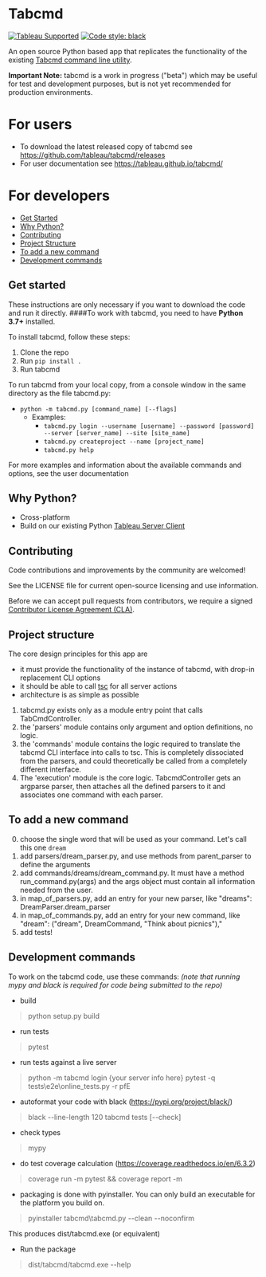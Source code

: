 # Tabcmd

[![Tableau Supported](https://img.shields.io/badge/Support%20Level-Tableau%20Supported-53bd92.svg)](https://www.tableau.com/support-levels-it-and-developer-tools)
[![Code style: black](https://img.shields.io/badge/code%20style-black-000000.svg)](https://github.com/psf/black)

An open source Python based app that replicates the functionality of the existing [Tabcmd command line utility](https://help.tableau.com/current/server/en-us/tabcmd.htm).

**Important Note:** tabcmd is a work in progress ("beta") which may be useful for test and development purposes, but is not yet recommended for production environments.

# For users
* To download the latest released copy of tabcmd see https://github.com/tableau/tabcmd/releases
* For user documentation see https://tableau.github.io/tabcmd/


# For developers
* [Get Started](#get-started)
* [Why Python\?](#why-python)
* [Contributing](#contributing)
* [Project Structure](#project-structure)
* [To add a new command](#to-add-a-new-command)
* [Development commands](#development-commands)


## Get started
These instructions are only necessary if you want to download the code and run it directly. 
####To work with tabcmd, you need to have **Python 3.7+** installed.

To install tabcmd, follow these steps:

1. Clone the repo
2. Run `pip install .`
3. Run tabcmd

To run tabcmd from your local copy, from a console window in the same directory as the file tabcmd.py:

* `python -m tabcmd.py [command_name] [--flags]`
    * Examples:
        * `tabcmd.py login --username [username] --password [password] --server [server_name] --site [site_name]`
        * `tabcmd.py createproject --name [project_name]`
        * `tabcmd.py help`
        
For more examples and information about the available commands and options, see the user documentation


## Why Python?

* Cross-platform
* Build on our existing Python [Tableau Server Client](https://github.com/tableau/server-client-python/)


## Contributing

Code contributions and improvements by the community are welcomed!

See the LICENSE file for current open-source licensing and use information. 

Before we can accept pull requests from contributors, we require a signed [Contributor License Agreement (CLA)](http://tableau.github.io/contributing.html).


## Project structure
The core design principles for this app are
- it must provide the functionality  of the instance of tabcmd, with drop-in replacement CLI options
- it should be able to call [tsc](https://github.com/tableau/server-client-python/) for all server actions
- architecture is as simple as possible

1. tabcmd.py exists only as a module entry point that calls TabCmdController.
2. the 'parsers' module contains only argument and option definitions, no logic.
3. the 'commands' module contains the logic required to translate the tabcmd CLI interface into calls to tsc. This is completely dissociated from the parsers, and could theoretically be called from a completely different interface.
4. The 'execution' module is the core logic. TabcmdController gets an argparse parser, then attaches all the defined parsers to it and associates one command with each parser.

## To add a new command
0. choose the single word that will be used as your command. Let's call this one `dream`
1. add parsers/dream_parser.py, and use methods from parent_parser to define the arguments
2. add commands/dreams/dream_command.py. It must have a method run_command.py(args) and the args object must contain all information needed from the user.
3. in map_of_parsers.py, add an entry for your new parser, like "dreams": DreamParser.dream_parser
4. in map_of_commands.py, add an entry for your new command, like "dream": ("dream", DreamCommand, "Think about picnics"),"
5. add tests! 



## Development commands

To work on the tabcmd code, use these commands:
_(note that running mypy and black is required for code being submitted to the repo)_

- build
> python setup.py build
- run tests
> pytest
- run tests against a live server
> python -m tabcmd login {your server info here}
> pytest -q tests\e2e\online_tests.py -r pfE
- autoformat your code with black (https://pypi.org/project/black/)
> black --line-length 120 tabcmd tests [--check]
- check types 
> mypy
- do test coverage calculation (https://coverage.readthedocs.io/en/6.3.2)
> coverage run -m pytest && coverage report -m

- packaging is done with pyinstaller. You can only build an executable for the platform you build on.
> pyinstaller tabcmd\tabcmd.py --clean --noconfirm

This produces dist/tabcmd.exe (or equivalent)
- Run the package
> dist/tabcmd/tabcmd.exe --help
